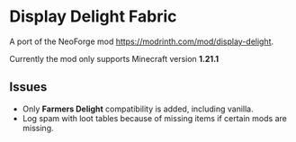 # Display Delight Fabric
A port of the NeoForge mod https://modrinth.com/mod/display-delight.

Currently the mod only supports Minecraft version **1.21.1**

## Issues
* Only **Farmers Delight** compatibility is added, including vanilla.
* Log spam with loot tables because of missing items if certain mods are missing.
